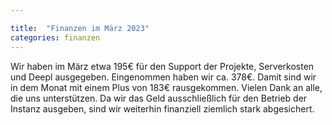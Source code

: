 ```yaml
---

title:  "Finanzen im März 2023"
categories: finanzen
---
```


Wir haben im März etwa 195€ für den Support der Projekte, Serverkosten und Deepl ausgegeben. Eingenommen haben wir ca. 378€.
Damit sind wir in dem Monat mit einem Plus von 183€ rausgekommen.
Vielen Dank an alle, die uns unterstützen. Da wir das Geld ausschließlich für den Betrieb der Instanz ausgeben, sind wir weiterhin finanziell ziemlich stark abgesichert.

